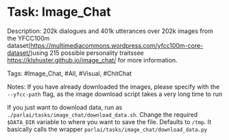Task: Image_Chat
=================
Description: 202k dialogues and 401k utterances over 202k images from the YFCC100m dataset(https://multimediacommons.wordpress.com/yfcc100m-core-dataset/)using 215 possible personality traitssee https://klshuster.github.io/image_chat/ for more information.

Tags: #Image_Chat, #All, #Visual, #ChitChat

Notes: If you have already downloaded the images, please specify with the `--yfcc-path` flag, as the image download script takes a very long time to run

If you just want to download data, run as `./parlai/tasks/image_chat/download_data.sh`. Change the required `$DATA_DIR` variable to where you want to save the file. Defaults to `/tmp`. It basically calls the wrapper `parlai/tasks/image_chat/download_data.py`
